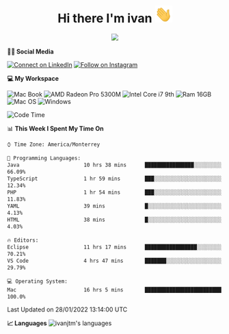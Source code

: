 <h1 align="center">Hi there I'm ivan <img src="https://raw.githubusercontent.com/ABSphreak/ABSphreak/master/gifs/Hi.gif" width="40px" /></h1>
<div align="center">
<img src="http://github-readme-streak-stats.herokuapp.com?user=ivanjtm&hide_border=true&background=00000000&border=FFFFFF00&sideNums=A8A8A8&sideLabels=A8A8A8&currStreakNum=FFC93C&dates=A8A8A8)](https://git.io/streak-stats"/>
</div>

**👦🏻 Social Media**

[![Connect on LinkedIn](https://img.shields.io/badge/LinkedIn-%230077B5.svg?&style=flat-square&logo=linkedin&logoColor=white)](https://www.linkedin.com/in/ivanjtm)
[![Follow on Instagram](https://img.shields.io/badge/Instagram-E4405F?style=flat-square&logo=instagram&logoColor=white)](https://www.instagram.com/ivanjtm)

**💻 My Workspace**

![Mac Book](https://img.shields.io/badge/Apple-MacBook_Pro_2019-999999?style=flat-square&logo=apple&logoColor=white)
![AMD Radeon Pro 5300M](https://img.shields.io/badge/AMD-Radeon_Pro_5300M-ED1C24?style=flat-square&logo=amd&logoColor=white)
![Intel Core i7 9th](https://img.shields.io/badge/Intel-Core_i7_9th-0071C5?style=flat-square&logo=intel&logoColor=white)
![Ram 16GB](https://img.shields.io/badge/RAM-16GB-230071C5?style=flat-square&logoColor=white)
![Mac OS](https://img.shields.io/badge/Mac%20OS-000000?style=flat-square&logo=apple&logoColor=white)
![Windows](https://img.shields.io/badge/Windows-0078D6?style=flat-square&logo=windows&logoColor=white)


<!--START_SECTION:waka-->
![Code Time](http://img.shields.io/badge/Code%20Time-574%20hrs%2046%20mins-blue)

📊 **This Week I Spent My Time On** 

```text
⌚︎ Time Zone: America/Monterrey

💬 Programming Languages: 
Java                     10 hrs 38 mins      ████████████████░░░░░░░░░   66.09% 
TypeScript               1 hr 59 mins        ███░░░░░░░░░░░░░░░░░░░░░░   12.34% 
PHP                      1 hr 54 mins        ███░░░░░░░░░░░░░░░░░░░░░░   11.83% 
YAML                     39 mins             █░░░░░░░░░░░░░░░░░░░░░░░░   4.13% 
HTML                     38 mins             █░░░░░░░░░░░░░░░░░░░░░░░░   4.03%

🔥 Editors: 
Eclipse                  11 hrs 17 mins      █████████████████░░░░░░░░   70.21% 
VS Code                  4 hrs 47 mins       ███████░░░░░░░░░░░░░░░░░░   29.79%

💻 Operating System: 
Mac                      16 hrs 5 mins       █████████████████████████   100.0%

```


 Last Updated on 28/01/2022 13:14:00 UTC
<!--END_SECTION:waka-->
**📈 Languages**
 ![ivanjtm's languages](https://wakatime.com/share/@ivanjtm/a32f83c6-d0c9-49a4-a5ae-d0440b950377.svg)
